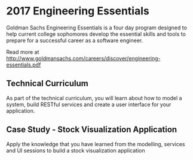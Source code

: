 # 2017 Engineering Essentials

Goldman Sachs Engineering Essentials is a four day program designed to help current college sophomores develop the essential skills and tools to prepare for a successful career as a software engineer.

Read more at http://www.goldmansachs.com/careers/discover/engineering-essentials.pdf

## Technical Curriculum

As part of the technical curriculum, you will learn about how to model a system, build RESTful services and create a user interface for your application.

## Case Study - Stock Visualization Application

Apply the knowledge that you have learned from the modelling, services and UI sessions to build a stock visualization application

